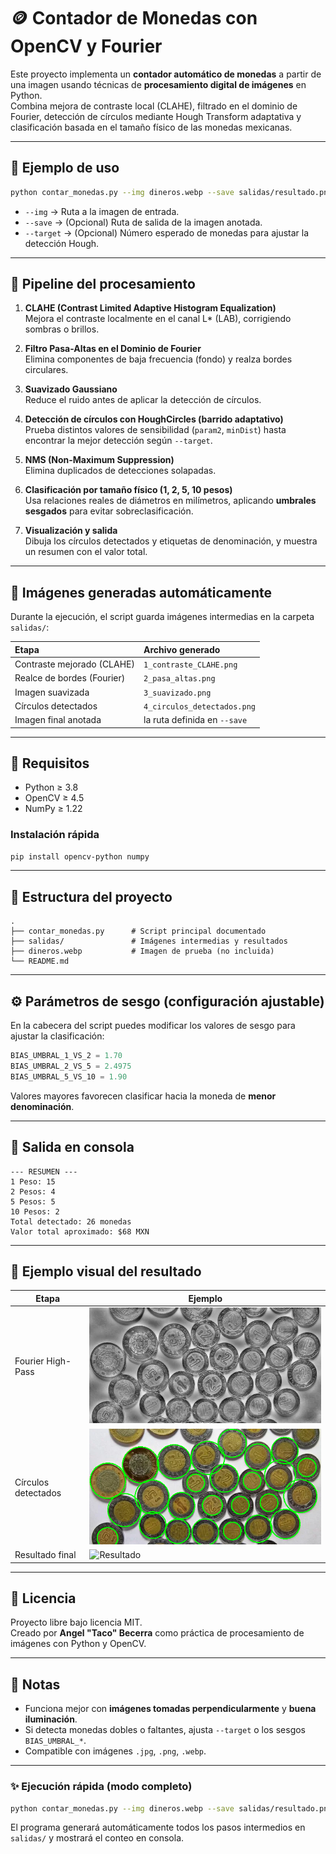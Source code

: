 # 🪙 Contador de Monedas con OpenCV y Fourier

Este proyecto implementa un **contador automático de monedas** a partir de una imagen usando técnicas de **procesamiento digital de imágenes** en Python.  
Combina mejora de contraste local (CLAHE), filtrado en el dominio de Fourier, detección de círculos mediante Hough Transform adaptativa y clasificación basada en el tamaño físico de las monedas mexicanas.

---

## 📸 Ejemplo de uso

```bash
python contar_monedas.py --img dineros.webp --save salidas/resultado.png --target 25
```

- `--img` → Ruta a la imagen de entrada.  
- `--save` → (Opcional) Ruta de salida de la imagen anotada.  
- `--target` → (Opcional) Número esperado de monedas para ajustar la detección Hough.  

---

## 🧠 Pipeline del procesamiento

1. **CLAHE (Contrast Limited Adaptive Histogram Equalization)**  
   Mejora el contraste localmente en el canal L* (LAB), corrigiendo sombras o brillos.

2. **Filtro Pasa-Altas en el Dominio de Fourier**  
   Elimina componentes de baja frecuencia (fondo) y realza bordes circulares.

3. **Suavizado Gaussiano**  
   Reduce el ruido antes de aplicar la detección de círculos.

4. **Detección de círculos con HoughCircles (barrido adaptativo)**  
   Prueba distintos valores de sensibilidad (`param2`, `minDist`) hasta encontrar la mejor detección según `--target`.

5. **NMS (Non-Maximum Suppression)**  
   Elimina duplicados de detecciones solapadas.

6. **Clasificación por tamaño físico (1, 2, 5, 10 pesos)**  
   Usa relaciones reales de diámetros en milímetros, aplicando **umbrales sesgados** para evitar sobreclasificación.

7. **Visualización y salida**  
   Dibuja los círculos detectados y etiquetas de denominación, y muestra un resumen con el valor total.

---

## 💾 Imágenes generadas automáticamente

Durante la ejecución, el script guarda imágenes intermedias en la carpeta `salidas/`:

| Etapa | Archivo generado |
|:------|:-----------------|
| Contraste mejorado (CLAHE) | `1_contraste_CLAHE.png` |
| Realce de bordes (Fourier) | `2_pasa_altas.png` |
| Imagen suavizada | `3_suavizado.png` |
| Círculos detectados | `4_circulos_detectados.png` |
| Imagen final anotada | la ruta definida en `--save` |

---

## 🧰 Requisitos

- Python ≥ 3.8  
- OpenCV ≥ 4.5  
- NumPy ≥ 1.22  

### Instalación rápida

```bash
pip install opencv-python numpy
```

---

## 🧩 Estructura del proyecto

```
.
├── contar_monedas.py      # Script principal documentado
├── salidas/               # Imágenes intermedias y resultados
├── dineros.webp           # Imagen de prueba (no incluida)
└── README.md
```

---

## ⚙️ Parámetros de sesgo (configuración ajustable)

En la cabecera del script puedes modificar los valores de sesgo para ajustar la clasificación:

```python
BIAS_UMBRAL_1_VS_2 = 1.70
BIAS_UMBRAL_2_VS_5 = 2.4975
BIAS_UMBRAL_5_VS_10 = 1.90
```

Valores mayores favorecen clasificar hacia la moneda de **menor denominación**.

---

## 🧮 Salida en consola

```
--- RESUMEN ---
1 Peso: 15
2 Pesos: 4
5 Pesos: 5
10 Pesos: 2
Total detectado: 26 monedas
Valor total aproximado: $68 MXN
```

---

## 📂 Ejemplo visual del resultado

| Etapa | Ejemplo |
|-------|----------|
| Fourier High-Pass | ![Fourier](salidas/2_pasa_altas.png) |
| Círculos detectados | ![Detección](salidas/4_circulos_detectados.png) |
| Resultado final | ![Resultado](salidas/resultado.png) |

---

## 🧾 Licencia

Proyecto libre bajo licencia MIT.  
Creado por **Angel "Taco" Becerra** como práctica de procesamiento de imágenes con Python y OpenCV.

---

## 🚀 Notas

- Funciona mejor con **imágenes tomadas perpendicularmente** y **buena iluminación**.  
- Si detecta monedas dobles o faltantes, ajusta `--target` o los sesgos `BIAS_UMBRAL_*`.  
- Compatible con imágenes `.jpg`, `.png`, `.webp`.

---

### ✨ Ejecución rápida (modo completo)

```bash
python contar_monedas.py --img dineros.webp --save salidas/resultado.png --target 25
```
El programa generará automáticamente todos los pasos intermedios en `salidas/` y mostrará el conteo en consola.
